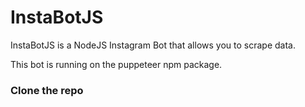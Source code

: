 # InstaBotJS
InstaBotJS is a NodeJS Instagram Bot that allows you to scrape data.

This bot is running on the puppeteer npm package.

### Clone the repo

